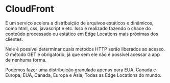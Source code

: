 # CloudFront

É um serviço acelera a distribuição de arquivos estáticos e dinâmicos, como
html, css, javascript e etc. Isso é realizado fazendo o chace do conteúdo
processado ou estático em Edge Locations mais próximas dos clientes.

Nele é possível determinar quais métodos HTTP serão liberados ao acesso.
O método GET é obrigatório, já que sem ele não é possível acessar a app
de nenhuma forma.

Podemos fazer uma distribuição granulada apenas para EUA, Canada e Europa;
EUA, Canada, Europa e Ásia; Todas as Edge Locations do mundo.

